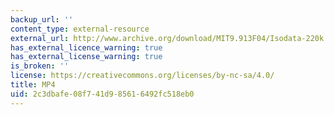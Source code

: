 ```yaml
---
backup_url: ''
content_type: external-resource
external_url: http://www.archive.org/download/MIT9.913F04/Isodata-220k.mp4
has_external_licence_warning: true
has_external_license_warning: true
is_broken: ''
license: https://creativecommons.org/licenses/by-nc-sa/4.0/
title: MP4
uid: 2c3dbafe-08f7-41d9-8561-6492fc518eb0
---
```

